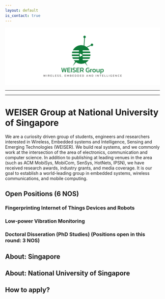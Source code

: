 ```yaml
---
layout: default
is_contact: true
---
```

![Image for the course](banner.png)  

----
****

# WEISER Group at National University of Singapore
We are a curiosity driven group of students, engineers and researchers interested in Wireless, Embedded systems and Intelligence, Sensing and Emerging Technologies (WEISER). We build real systems, and we commonly work at the intersection of the area of electronics, communication and computer science.  In addition to publishing at leading venues in the area (such as ACM MobiSys, MobiCom, SenSys, HotNets, IPSN), we have received research awards, industry grants, and media coverage. It is our goal to establish a world-leading group in embedded systems, wireless communications, and mobile computing.

## Open Positions (6 NOS)  

### Fingerprinting Internet of Things Devices and Robots


### Low-power Vibration Monitoring


### Doctoral Disseration (PhD Studies) (Positions open in this round: 3 NOS)


## About: Singapore

## About: National University of Singapore

## How to apply?

